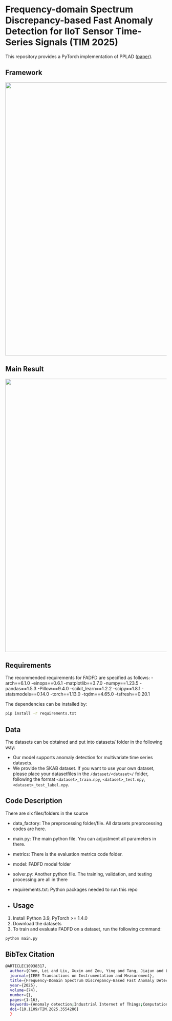 # Frequency-domain Spectrum Discrepancy-based Fast Anomaly Detection for IIoT Sensor Time-Series Signals (TIM 2025)
This repository provides a PyTorch implementation of PPLAD ([paper](https://ieeexplore.ieee.org/abstract/document/10938317)).

## Framework
<img src="https://github.com/infogroup502/FADFD/main/img/workflow.png" width="850px">

## Main Result
<img src="https://github.com/infogroup502/FADFD/main/img/result.png" width="850px">

## Requirements
The recommended requirements for FADFD are specified as follows:
-arch==6.1.0
-einops==0.6.1
-matplotlib==3.7.0
-numpy==1.23.5
-pandas==1.5.3
-Pillow==9.4.0
-scikit_learn==1.2.2
-scipy==1.8.1
-statsmodels==0.14.0
-torch==1.13.0
-tqdm==4.65.0
-tsfresh==0.20.1

The dependencies can be installed by:
```bash
pip install -r requirements.txt
```
## Data
The datasets can be obtained and put into datasets/ folder in the following way:
- Our model supports anomaly detection for multivariate time series datasets.
- We provide the SKAB dataset. If you want to use your own dataset, please place your datasetfiles in the `/dataset/<dataset>/` folder, following the format `<dataset>_train.npy`, `<dataset>_test.npy`, `<dataset>_test_label.npy`.

## Code Description
There are six files/folders in the source
- data_factory: The preprocessing folder/file. All datasets preprocessing codes are here.
- main.py: The main python file. You can adjustment all parameters in there.
- metrics: There is the evaluation metrics code folder.
- model: FADFD model folder
- solver.py: Another python file. The training, validation, and testing processing are all in there
- requirements.txt: Python packages needed to run this repo


- ## Usage
1. Install Python 3.9, PyTorch >= 1.4.0
2. Download the datasets
3. To train and evaluate FADFD on a dataset, run the following command:
```bash
python main.py 
```
## BibTex Citation
```bash
@ARTICLE{10938317,
  author={Chen, Lei and Liu, Xuxin and Zou, Ying and Tang, Jiajun and Liu, Canwei and Hu, Bowen and Lv, Mingyang},
  journal={IEEE Transactions on Instrumentation and Measurement}, 
  title={Frequency-Domain Spectrum Discrepancy-Based Fast Anomaly Detection for IIoT Sensor Time-Series Signals}, 
  year={2025},
  volume={74},
  number={},
  pages={1-16},
  keywords={Anomaly detection;Industrial Internet of Things;Computational modeling;Accuracy;Time-frequency analysis;Feature extraction;Image edge detection;Neural networks;Cloud computing;Transformers;Anomaly detection;fast anomaly detection;frequency domain;Industrial Internet of Things (IIoT);sensor signal;spectrum discrepancy},
  doi={10.1109/TIM.2025.3554286}
  }
```
